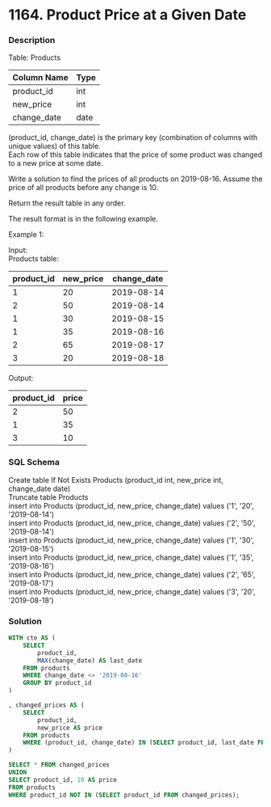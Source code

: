 # 1164. Product Price at a Given Date

### Description

Table: Products

| Column Name  | Type |
|--------------|------|
| product_id   | int  |
| new_price    | int  |
| change_date  | date |

(product_id, change_date) is the primary key (combination of columns with unique values) of this table.\
Each row of this table indicates that the price of some product was changed to a new price at some date.
 

Write a solution to find the prices of all products on 2019-08-16. Assume the price of all products before any change is 10.

Return the result table in any order.

The result format is in the following example.

 

Example 1:

Input:\
Products table:

| product_id | new_price | change_date |
|------------|-----------|-------------|
| 1          | 20        | 2019-08-14  |
| 2          | 50        | 2019-08-14  |
| 1          | 30        | 2019-08-15  |
| 1          | 35        | 2019-08-16  |
| 2          | 65        | 2019-08-17  |
| 3          | 20        | 2019-08-18  |

Output: 

| product_id | price |
|------------|-------|
| 2          | 50    |
| 1          | 35    |
| 3          | 10    |

### SQL Schema
Create table If Not Exists Products (product_id int, new_price int, change_date date)\
Truncate table Products\
insert into Products (product_id, new_price, change_date) values ('1', '20', '2019-08-14')\
insert into Products (product_id, new_price, change_date) values ('2', '50', '2019-08-14')\
insert into Products (product_id, new_price, change_date) values ('1', '30', '2019-08-15')\
insert into Products (product_id, new_price, change_date) values ('1', '35', '2019-08-16')\
insert into Products (product_id, new_price, change_date) values ('2', '65', '2019-08-17')\
insert into Products (product_id, new_price, change_date) values ('3', '20', '2019-08-18')

### Solution

```sql
WITH cte AS (
    SELECT
        product_id,
        MAX(change_date) AS last_date
    FROM products
    WHERE change_date <= '2019-08-16'
    GROUP BY product_id
)

, changed_prices AS (
    SELECT
        product_id,
        new_price AS price
    FROM products
    WHERE (product_id, change_date) IN (SELECT product_id, last_date FROM cte)
)

SELECT * FROM changed_prices
UNION
SELECT product_id, 10 AS price
FROM products
WHERE product_id NOT IN (SELECT product_id FROM changed_prices);
